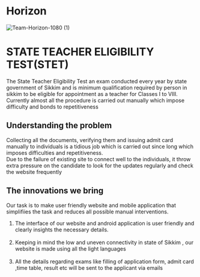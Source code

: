 # Horizon


![Team-Horizon-1080 (1)](https://user-images.githubusercontent.com/60029940/72663294-fc9c1380-3a16-11ea-8520-b851e663aaca.png)


# STATE TEACHER ELIGIBILITY TEST(STET)<br />
The State Teacher Eligibility Test an exam conducted every year by state government of Sikkim and is minimum qualification required by person in sikkim to be eligible for appointment as a teacher for Classes I to VIII. Currently almost all the procedure is carried out manually which impose difficulty and bonds to repetitiveness <br />

## Understanding the problem <br/>
Collecting  all the documents, verifying them and issuing admit card manually to individuals is a tidious job which is carried          out since long which imposes difficulties and repetitiveness. <br />
Due to the failure of existing site to connect well to the individuals, it throw extra pressure on the candidate to look for the updates
regularly and check the website frequently



## The innovations we bring
Our task is to make user friendly website and mobile application that simplifiies the task and reduces all possible manual interventions.<br />
1) The interface of our website and android application is user friendly and clearly insights the necessary details. <br /><br />
2) Keeping in mind the low and uneven connectivity in state of Sikkim , our website is made using all the light languages <br /><br />
3) All the details regarding exams like filling of application form, admit card ,time table, result etc will be sent to the applicant via emails <br />




